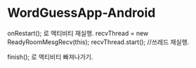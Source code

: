 # WordGuessApp-Android
onRestart(); 로 액티비티 재실행.
recvThread = new ReadyRoomMesgRecv(this);
recvThread.start();       //쓰레드 재실행.


finish(); 로 액티비티 빠져나가기.

